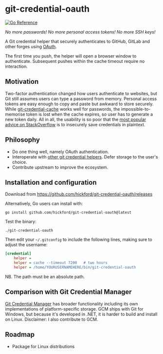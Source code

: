 git-credential-oauth
====================

[![Go Reference](https://pkg.go.dev/badge/github.com/hickford/git-credential-oauth.svg)](https://pkg.go.dev/github.com/hickford/git-credential-oauth)

*No more passwords! No more personal access tokens! No more SSH keys!*

A Git credential helper that securely authenticates to GitHub, GitLab and other forges using [OAuth](https://oauth.net/).

The first time you push, the helper will open a browser window to authenticate. Subsequent pushes within the cache timeout require no interaction.

## Motivation

Two-factor authentication changed how users authenticate to websites, but Git still assumes users can type a password from memory. Personal access tokens are easy enough to copy and paste but awkward to store securely. While [git-credential-cache](https://git-scm.com/docs/git-credential-cache) works well for passwords, the impossible-to-memorise token is lost when the cache expires, so user has to generate a new token daily. All in all, the usability is so poor that the [most popular advice on StackOverflow](https://stackoverflow.com/a/35942890/284795) is to insecurely save credentials in plaintext.

## Philosophy

* Do one thing well, namely OAuth authentication.
* Interoperate with [other git credential helpers](https://git-scm.com/docs/gitcredentials). Defer storage to the user's choice.
* Contribute upstream to improve the ecosystem.

## Installation and configuration

Download from https://github.com/hickford/git-credential-oauth/releases

Alternatively, Go users can install with:

    go install github.com/hickford/git-credential-oauth@latest

Test the binary:

	./git-credential-oauth

Then edit your `~/.gitconfig` to include the following lines, making sure to adjust the username:

```ini
[credential]
	helper = 
	helper = cache --timeout 7200	# two hours
	helper = /home/YOURUSERNAMEHERE/bin/git-credential-oauth
```

NB. The path must be an absolute path.

## Comparison with Git Credential Manager

[Git Credential Manager](https://github.com/GitCredentialManager/git-credential-manager) has broader functionality including its own implementations of platform-specific storage. GCM ships with Git for Windows, but because it's developed in .NET, it is harder to build and install on Linux. Disclaimer: I also contribute to GCM.

## Roadmap

* Package for Linux distributions
